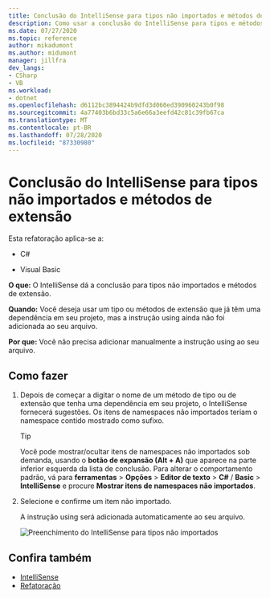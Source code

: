 ```yaml
---
title: Conclusão do IntelliSense para tipos não importados e métodos de extensão
description: Como usar a conclusão do IntelliSense para tipos e métodos de extensão que você ainda não importou com uma `using` diretiva.
ms.date: 07/27/2020
ms.topic: reference
author: mikadumont
ms.author: midumont
manager: jillfra
dev_langs:
- CSharp
- VB
ms.workload:
- dotnet
ms.openlocfilehash: d6112bc3894424b9dfd3d060ed390960243b0f98
ms.sourcegitcommit: 4a77403b6bd33c5a6e66a3eefd42c81c39fb67ca
ms.translationtype: MT
ms.contentlocale: pt-BR
ms.lasthandoff: 07/28/2020
ms.locfileid: "87330980"
---
```

# <a name="intellisense-completion-for-unimported-types-and-extension-methods"></a>Conclusão do IntelliSense para tipos não importados e métodos de extensão

Esta refatoração aplica-se a:

- C#

- Visual Basic

**O que:** O IntelliSense dá a conclusão para tipos não importados e métodos de extensão.

**Quando:** Você deseja usar um tipo ou métodos de extensão que já têm uma dependência em seu projeto, mas a instrução using ainda não foi adicionada ao seu arquivo. 

**Por que:** Você não precisa adicionar manualmente a instrução using ao seu arquivo.

## <a name="how-to"></a>Como fazer

1. Depois de começar a digitar o nome de um método de tipo ou de extensão que tenha uma dependência em seu projeto, o IntelliSense fornecerá sugestões. Os itens de namespaces não importados teriam o namespace contido mostrado como sufixo.

   > [!TIP]
   > Você pode mostrar/ocultar itens de namespaces não importados sob demanda, usando o **botão de expansão (Alt + A)** que aparece na parte inferior esquerda da lista de conclusão. Para alterar o comportamento padrão, vá para **ferramentas**  >  **Opções**  >  **Editor de texto**  >  **C#**  /  **Basic**  >  **IntelliSense** e procure **Mostrar itens de namespaces não importados**.

2. Selecione e confirme um item não importado. 

   A instrução using será adicionada automaticamente ao seu arquivo.

   ![Preenchimento do IntelliSense para tipos não importados](media/intellisense-completion-unimported-types.png)

## <a name="see-also"></a>Confira também

- [IntelliSense](../using-intellisense.md)
- [Refatoração](../refactoring-in-visual-studio.md)
